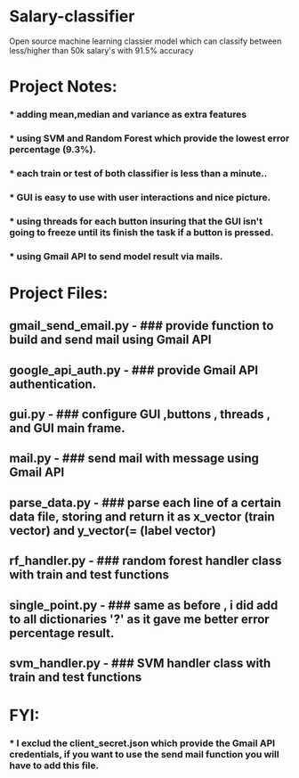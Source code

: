 # Salary-classifier

Open source machine learning classier model which can classify between less/higher than 50k salary's with 91.5% accuracy 

# Project Notes:

### * adding mean,median and variance as extra features

### * using SVM and Random Forest which provide the lowest error percentage (9.3%).

### * each train or test of both classifier is less than a minute.. 

### * GUI is easy to use with user interactions and nice picture.

### * using threads for each button insuring that the GUI isn't going to freeze until its finish the task if a button is pressed.

### * using Gmail API to send model result via mails.



# Project Files:

## gmail_send_email.py - ### provide function to build and send mail using Gmail API

## google_api_auth.py - ### provide Gmail API authentication.

## gui.py - ### configure GUI ,buttons , threads , and GUI main frame.

## mail.py - ### send mail with message using Gmail API

## parse_data.py - ### parse each line of a certain data file, storing and return it as x_vector (train vector) and y_vector(= (label vector)

## rf_handler.py - ### random forest handler class with train and test functions

## single_point.py - ### same as before , i did add to all dictionaries '?' as it gave me better error percentage result.

## svm_handler.py - ### SVM handler  class with train and test functions



# FYI:

### * I exclud the client_secret.json which provide the Gmail API credentials, if you want to use the send mail function you will have to add this file.
